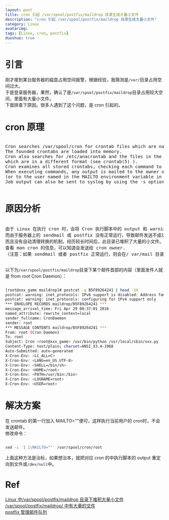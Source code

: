 ```yaml
---
layout: post
title: cron 引起 /var/spool/postfix/maildrop 目录生成大量小文件
description: "cron 引起 /var/spool/postfix/maildrop 目录生成大量小文件"
category: Linux
avatarimg:
tags: [Linux, cron, postfix]
duoshuo: true
---
```


# 引言

刚才接到某台服务器的磁盘占用空间报警，根据经验，我猜测是`/var/`目录占用空间过大。  
于是登录服务器，果然，确认了是`/var/spool/postfix/maildrop`目录占用较大空间，里面有大量小文件。  
下面排查下原因。很多人遇到了这个问题，是 cron 引起的。

# cron 原理

<pre>

Cron searches /var/spool/cron for crontab files which are named after accounts in /etc/passwd; 
The founded crontabs are loaded into memory.  
Cron also searches for /etc/anacrontab and the files in the /etc/cron.d directory, 
which are in a different format (see crontab(5) ).  
Cron examines all stored crontabs, checking each command to see if it should be run in the current minute.  
When executing commands, any output is mailed to the owner of the crontab 
(or to the user named in the MAILTO environment variable in the crontab, if such exists).  
Job output can also be sent to syslog by using the -s option.

</pre>

# 原因分析

<pre>

由于 Linux 在执行 cron 时，会将 Cron 执行脚本中的 output 和 warning 信息以邮件的形式发送 Cron 所有者， 
而由于服务器上的 sendmail 或 postfix 没有正常运行，导致邮件发送不成功，全部小文件堆积在了 maildrop 目录下面，
而且没有自动清理转换的机制，经历较长时间后，此目录已堆积了大量的小文件。
查看 man cron 的信息，可以知道会发送给 cron owner.
（注意：如果 sendmail 或者 postfix 正常运行，则会在/ var/mail 目录下产生大量的邮件，也会堆积)

</pre>

以下为`/var/spool/postfix/maildrop`目录下某个邮件首部的内容（里面发件人就是 from root Cron Daemon）：

```bash

[root@xxx_game maildrop]# postcat -q B5F89264241 | head -19
postcat: warning: inet_protocols: IPv6 support is disabled: Address family not supported by protocol
postcat: warning: inet_protocols: configuring for IPv4 support only
*** ENVELOPE RECORDS maildrop/B5F89264241 ***
message_arrival_time: Fri Apr 29 08:37:01 2016
named_attribute: rewrite_context=local
sender_fullname: CronDaemon
sender: root
*** MESSAGE CONTENTS maildrop/B5F89264241 ***
From: root (Cron Daemon)
To: root
Subject: Cron <root@xxx_game> /usr/bin/python /usr/local/sbin/xxx.py
Content-Type: text/plain; charset=ANSI_X3.4-1968
Auto-Submitted: auto-generated
X-Cron-Env: <LC_ALL=C>
X-Cron-Env: <LANG=en_US.UTF-8>
X-Cron-Env: <SHELL=/bin/sh>
X-Cron-Env: <HOME=/root>
X-Cron-Env: <PATH=/usr/bin:/bin>
X-Cron-Env: <LOGNAME=root>
X-Cron-Env: <USER=root>

```    


# 解决方案

在 crontab 的第一行加入 MAILTO=""便可，这样执行当前用户的 cron时，不会发送邮件。  
修改命令：

```bash

sed -i '1 i\MAILTO=""' /var/spool/cron/root

```     

上面这种方法是治标，如果想治本，就把对应 cron 的中执行脚本的 output 重定向到文件或`/dev/null`中。

# Ref
[Linux 中/var/spool/postfix/maildrop 目录下堆积大量小文件](http://blog.chinaunix.net/uid-26364035-id-3163574.html)  
[/var/spool/postfix/maildrop/ 中有大量的文件](http://bing2010.blog.51cto.com/1822459/1080074)  
[postfix 管理邮件队列](http://51tech.blog.51cto.com/615380/340946)  


